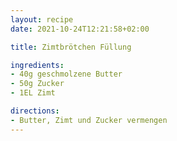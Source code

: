 ```yaml
---
layout: recipe
date: 2021-10-24T12:21:58+02:00

title: Zimtbrötchen Füllung

ingredients:
- 40g geschmolzene Butter
- 50g Zucker
- 1EL Zimt

directions:
- Butter, Zimt und Zucker vermengen
---
```

